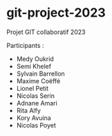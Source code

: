 # git-project-2023
Projet GIT collaboratif 2023

Participants :

- Medy Oukrid
- Semi Khelef
- Sylvain Barrellon
- Maxime Coëffé
- Lionel Petit
- Nicolas Serin
- Adnane Amari
- Rita Alfy
- Kory Avuina
- Nicolas Poyet
